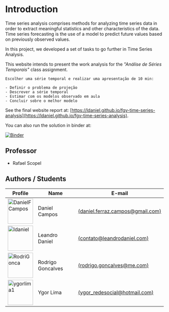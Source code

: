 # Introduction

Time series analysis comprises methods for analyzing time series data in order to extract meaningful statistics and other characteristics of the data. Time series forecasting is the use of a model to predict future values based on previously observed values.

In this project, we developed a set of tasks to go further in Time Series Analysis.

This website intends to present the work analysis for the *"Análise de Séries Temporais"* class assignment.

```
Escolher uma série temporal e realizar uma apresentação de 10 min:

- Definir o problema de projeção
- Descrever a série temporal
- Estimar com os modelos observado em aula
- Concluir sobre o melhor modelo
```
See the final website report at: [https://ldaniel.github.io/fgv-time-series-analysis](https://ldaniel.github.io/fgv-time-series-analysis).

You can also run the solution in binder at: 

[![Binder](https://mybinder.org/badge_logo.svg)](https://mybinder.org/v2/gh/ldaniel/Time-Series-Analysis/master?urlpath=rstudio)

## Professor
- Rafael Scopel

## Authors / Students
|Profile|Name|E-mail|
|---|---|---|
|<a href="https://github.com/DanielFCampos"><img src="https://avatars2.githubusercontent.com/u/31582602?s=460&v=4" title="DanielFCampos" width="80" height="80"></a>|Daniel Campos|[(daniel.ferraz.campos@gmail.com)](daniel.ferraz.campos@gmail.com)|
|<a href="https://github.com/ldaniel"><img src="https://avatars2.githubusercontent.com/u/205534?s=460&v=4" title="ldaniel" width="80" height="80"></a>|Leandro Daniel|[(contato@leandrodaniel.com)](contato@leandrodaniel.com)|
|<a href="https://github.com/RodriGonca"><img src="https://avatars2.githubusercontent.com/u/50252438?s=460&v=4" title="RodriGonca" width="80" height="80"></a>|Rodrigo Goncalves|[(rodrigo.goncalves@me.com)](rodrigo.goncalves@me.com)|
|<a href="https://github.com/ygorlima1"><img src="https://avatars2.githubusercontent.com/u/52429828?s=460&v=4" title="ygorlima1" width="80" height="80"></a>|Ygor Lima|[(ygor_redesocial@hotmail.com)](ygor_redesocial@hotmail.com)|
